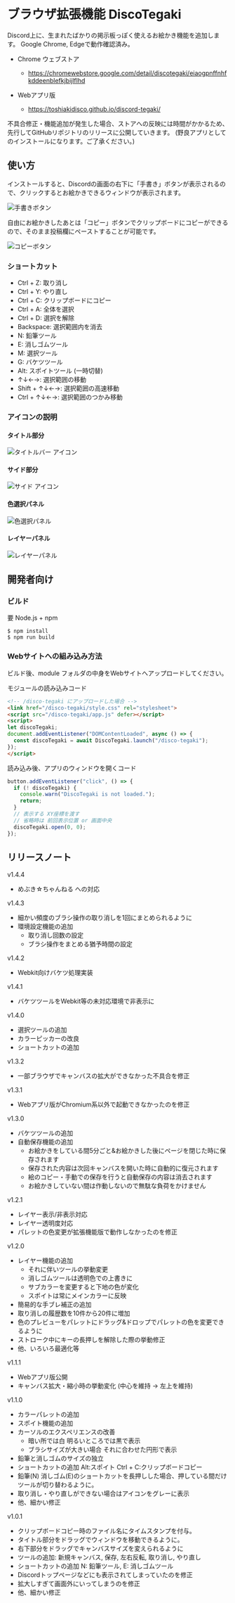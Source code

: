 # ブラウザ拡張機能 DiscoTegaki

Discord上に、生まれたばかりの掲示板っぽく使えるお絵かき機能を追加します。
Google Chrome, Edgeで動作確認済み。

- Chrome ウェブストア
  - https://chromewebstore.google.com/detail/discotegaki/eiaogpnffnhfkddeenblefkjbijlflhd

- Webアプリ版
  - https://toshiakidisco.github.io/discord-tegaki/

不具合修正・機能追加が発生した場合、ストアへの反映には時間がかかるため、先行してGitHubリポジトリのリリースに公開していきます。
 (野良アプリとしてのインストールになります。ご了承ください。)

## 使い方
インストールすると、Discordの画面の右下に「手書き」ボタンが表示されるので、クリックするとお絵かきできるウィンドウが表示されます。

![手書きボタン](img/manual-01-tegaki-button.jpg)

自由にお絵かきしたあとは「コピー」ボタンでクリップボードにコピーができるので、そのまま投稿欄にペーストすることが可能です。

![コピーボタン](img/manual-01-copy-button.jpg)

### ショートカット
- Ctrl + Z: 取り消し
- Ctrl + Y: やり直し
- Ctrl + C: クリップボードにコピー
- Ctrl + A: 全体を選択
- Ctrl + D: 選択を解除
- Backspace: 選択範囲内を消去
- N: 鉛筆ツール
- E: 消しゴムツール
- M: 選択ツール
- G: バケツツール
- Alt: スポイトツール (一時切替)
- ↑↓←→: 選択範囲の移動 
- Shift + ↑↓←→: 選択範囲の高速移動
- Ctrl + ↑↓←→: 選択範囲のつかみ移動

### アイコンの説明

#### タイトル部分
![タイトルバー アイコン](img/manual-02-titlebar.jpg)

#### サイド部分
![サイド アイコン](img/manual-02-side.jpg)

#### 色選択パネル
![色選択パネル](img/manual-02-color-picker.jpg)

#### レイヤーパネル
![レイヤーパネル](img/manual-02-layer.jpg)


## 開発者向け
### ビルド
要 Node.js + npm
```
$ npm install
$ npm run build
```

### Webサイトへの組み込み方法
ビルド後、module フォルダの中身をWebサイトへアップロードしてください。

モジュールの読み込みコード
```html
<!-- /disco-tegaki にアップロードした場合 -->
<link href="/disco-tegaki/style.css" rel="stylesheet">
<script src="/disco-tegaki/app.js" defer></script>
<script>
let discoTegaki;
document.addEventListener("DOMContentLoaded", async () => {
  const discoTegaki = await DiscoTegaki.launch("/disco-tegaki");
});
</script>
```

読み込み後、アプリのウィンドウを開くコード
```JavaScript
button.addEventListener("click", () => {
  if (! discoTegaki) {
    console.warn("DiscoTegaki is not loaded.");
    return;
  }
  // 表示する XY座標を渡す
  // 省略時は 前回表示位置 or 画面中央
  discoTegaki.open(0, 0); 
});
```



## リリースノート
v1.4.4
- めぶき☆ちゃんねる への対応

v1.4.3
- 細かい頻度のブラシ操作の取り消しを1回にまとめられるように
- 環境設定機能の追加
  - 取り消し回数の設定
  - ブラシ操作をまとめる猶予時間の設定

v1.4.2
- Webkit向けバケツ処理実装

v1.4.1
- バケツツールをWebkit等の未対応環境で非表示に

v1.4.0
- 選択ツールの追加
- カラーピッカーの改良
- ショートカットの追加

v1.3.2
- 一部ブラウザでキャンバスの拡大ができなかった不具合を修正

v1.3.1
- Webアプリ版がChromium系以外で起動できなかったのを修正

v1.3.0
- バケツツールの追加
- 自動保存機能の追加
  - お絵かきをしている間5分ごと&お絵かきした後にページを閉じた時に保存されます
  - 保存された内容は次回キャンバスを開いた時に自動的に復元されます
  - 絵のコピー・手動での保存を行うと自動保存の内容は消去されます
  - お絵かきしていない間は作動しないので無駄な負荷をかけません

v1.2.1
- レイヤー表示/非表示対応
- レイヤー透明度対応
- パレットの色変更が拡張機能版で動作しなかったのを修正

v1.2.0
- レイヤー機能の追加
  - それに伴いツールの挙動変更
  - 消しゴムツールは透明色での上書きに
  - サブカラーを変更すると下地の色が変化
  - スポイトは常にメインカラーに反映
- 簡易的な手ブレ補正の追加
- 取り消しの履歴数を10件から20件に増加
- 色のプレビューをパレットにドラッグ&ドロップでパレットの色を変更できるように
- ストローク中にキーの長押しを解除した際の挙動修正
- 他、いろいろ最適化等

v1.1.1
- Webアプリ版公開
- キャンバス拡大・縮小時の挙動変化 (中心を維持 → 左上を維持)

v1.1.0
- カラーパレットの追加
- スポイト機能の追加
- カーソルのエクスペリエンスの改善
  - 暗い所では白 明るいところでは黒で表示
  - ブラシサイズが大きい場合 それに合わせた円形で表示
- 鉛筆と消しゴムのサイズの独立
- ショートカットの追加 Alt:スポイト Ctrl + C:クリップボードコピー
- 鉛筆(N) 消しゴム(E)のショートカットを長押しした場合、押している間だけツールが切り替わるように。
- 取り消し・やり直しができない場合はアイコンをグレーに表示
- 他、細かい修正

v1.0.1
- クリップボードコピー時のファイル名にタイムスタンプを付与。
- タイトル部分をドラッグでウィンドウを移動できるように。
- 右下部分をドラッグでキャンバスサイズを変えられるように
- ツールの追加: 新規キャンバス, 保存, 左右反転, 取り消し, やり直し
- ショートカットの追加 N: 鉛筆ツール, E: 消しゴムツール
- Discordトップページなどにも表示されてしまっていたのを修正
- 拡大しすぎて画面外にいってしまうのを修正
- 他、細かい修正
